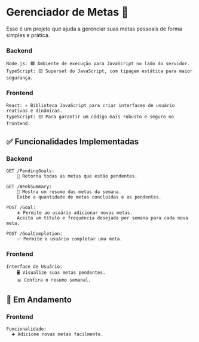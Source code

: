 # Gerenciador de Metas 🚀

Esse é um projeto que ajuda a gerenciar suas metas pessoais de forma simples e prática. 

### Backend 

    Node.js: 🟩 Ambiente de execução para JavaScript no lado do servidor.
    TypeScript: 🟨 Superset do JavaScript, com tipagem estática para maior segurança.

### Frontend

    React: ⚛️ Biblioteca JavaScript para criar interfaces de usuário reativas e dinâmicas.
    TypeScript: 🟨 Para garantir um código mais robusto e seguro no frontend.


## ✅ Funcionalidades Implementadas
### Backend

    GET /PendingGoals:
        📝 Retorna todas as metas que estão pendentes.
        
    GET /WeekSummary:
        📅 Mostra um resumo das metas da semana.
        Exibe a quantidade de metas concluídas e as pendentes.

    POST /Goal:
        ➕ Permite ao usuário adicionar novas metas.
        Aceita um título e frequência desejada por semana para cada nova meta.
        
    POST /GoalCompletion:
        ✅ Permite o usuário completar uma meta.

### Frontend

    Interface de Usuário:
        🖥 Visualize suas metas pendentes.
        📊 Confira o resumo semanal.
        

## 🚧 Em Andamento
### Frontend
    Funcionalidade:
      ➕ Adicione novas metas facilmente.
